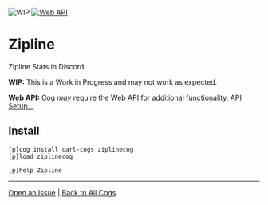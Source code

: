 ![WIP](https://img.shields.io/badge/tag-WIP-orange?logo=git&logoColor=white)
[![Web API](https://img.shields.io/badge/tag-Web_API-yellow?logo=git&logoColor=white)](../README.md#web-api)
# Zipline

Zipline Stats in Discord.

**WIP:** This is a Work in Progress and may not work as expected.

**Web API:** Cog _may_ require the Web API for additional functionality. [API Setup...](../README.md#web-api)

## Install

```text
[p]cog install carl-cogs ziplinecog
[p]load ziplinecog

[p]help Zipline
```

---
[Open an Issue](https://github.com/smashedr/carl-cogs/issues/new?title=Zipline) |
[Back to All Cogs](../README.md#public-cogs)

